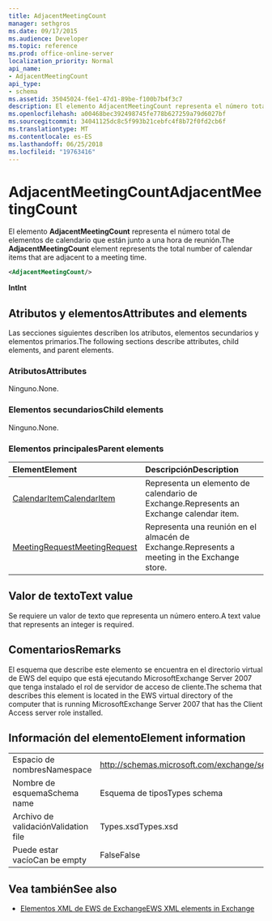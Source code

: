 ```yaml
---
title: AdjacentMeetingCount
manager: sethgros
ms.date: 09/17/2015
ms.audience: Developer
ms.topic: reference
ms.prod: office-online-server
localization_priority: Normal
api_name:
- AdjacentMeetingCount
api_type:
- schema
ms.assetid: 35045024-f6e1-47d1-89be-f100b7b4f3c7
description: El elemento AdjacentMeetingCount representa el número total de elementos de calendario que están junto a una hora de reunión.
ms.openlocfilehash: a00468bec392498745fe778b627259a79d6027bf
ms.sourcegitcommit: 34041125dc8c5f993b21cebfc4f8b72f0fd2cb6f
ms.translationtype: MT
ms.contentlocale: es-ES
ms.lasthandoff: 06/25/2018
ms.locfileid: "19763416"
---
```

# <a name="adjacentmeetingcount"></a><span data-ttu-id="2ec03-103">AdjacentMeetingCount</span><span class="sxs-lookup"><span data-stu-id="2ec03-103">AdjacentMeetingCount</span></span>

<span data-ttu-id="2ec03-104">El elemento **AdjacentMeetingCount** representa el número total de elementos de calendario que están junto a una hora de reunión.</span><span class="sxs-lookup"><span data-stu-id="2ec03-104">The **AdjacentMeetingCount** element represents the total number of calendar items that are adjacent to a meeting time.</span></span> 
  
```xml
<AdjacentMeetingCount/>
```

 <span data-ttu-id="2ec03-105">**Int**</span><span class="sxs-lookup"><span data-stu-id="2ec03-105">**Int**</span></span>
## <a name="attributes-and-elements"></a><span data-ttu-id="2ec03-106">Atributos y elementos</span><span class="sxs-lookup"><span data-stu-id="2ec03-106">Attributes and elements</span></span>

<span data-ttu-id="2ec03-107">Las secciones siguientes describen los atributos, elementos secundarios y elementos primarios.</span><span class="sxs-lookup"><span data-stu-id="2ec03-107">The following sections describe attributes, child elements, and parent elements.</span></span>
  
### <a name="attributes"></a><span data-ttu-id="2ec03-108">Atributos</span><span class="sxs-lookup"><span data-stu-id="2ec03-108">Attributes</span></span>

<span data-ttu-id="2ec03-109">Ninguno.</span><span class="sxs-lookup"><span data-stu-id="2ec03-109">None.</span></span>
  
### <a name="child-elements"></a><span data-ttu-id="2ec03-110">Elementos secundarios</span><span class="sxs-lookup"><span data-stu-id="2ec03-110">Child elements</span></span>

<span data-ttu-id="2ec03-111">Ninguno.</span><span class="sxs-lookup"><span data-stu-id="2ec03-111">None.</span></span>
  
### <a name="parent-elements"></a><span data-ttu-id="2ec03-112">Elementos principales</span><span class="sxs-lookup"><span data-stu-id="2ec03-112">Parent elements</span></span>

|<span data-ttu-id="2ec03-113">**Element**</span><span class="sxs-lookup"><span data-stu-id="2ec03-113">**Element**</span></span>|<span data-ttu-id="2ec03-114">**Descripción**</span><span class="sxs-lookup"><span data-stu-id="2ec03-114">**Description**</span></span>|
|:-----|:-----|
|[<span data-ttu-id="2ec03-115">CalendarItem</span><span class="sxs-lookup"><span data-stu-id="2ec03-115">CalendarItem</span></span>](calendaritem.md) <br/> |<span data-ttu-id="2ec03-116">Representa un elemento de calendario de Exchange.</span><span class="sxs-lookup"><span data-stu-id="2ec03-116">Represents an Exchange calendar item.</span></span>  <br/> |
|[<span data-ttu-id="2ec03-117">MeetingRequest</span><span class="sxs-lookup"><span data-stu-id="2ec03-117">MeetingRequest</span></span>](meetingrequest.md) <br/> |<span data-ttu-id="2ec03-118">Representa una reunión en el almacén de Exchange.</span><span class="sxs-lookup"><span data-stu-id="2ec03-118">Represents a meeting in the Exchange store.</span></span>  <br/> |
   
## <a name="text-value"></a><span data-ttu-id="2ec03-119">Valor de texto</span><span class="sxs-lookup"><span data-stu-id="2ec03-119">Text value</span></span>

<span data-ttu-id="2ec03-120">Se requiere un valor de texto que representa un número entero.</span><span class="sxs-lookup"><span data-stu-id="2ec03-120">A text value that represents an integer is required.</span></span>
  
## <a name="remarks"></a><span data-ttu-id="2ec03-121">Comentarios</span><span class="sxs-lookup"><span data-stu-id="2ec03-121">Remarks</span></span>

<span data-ttu-id="2ec03-122">El esquema que describe este elemento se encuentra en el directorio virtual de EWS del equipo que está ejecutando MicrosoftExchange Server 2007 que tenga instalado el rol de servidor de acceso de cliente.</span><span class="sxs-lookup"><span data-stu-id="2ec03-122">The schema that describes this element is located in the EWS virtual directory of the computer that is running MicrosoftExchange Server 2007 that has the Client Access server role installed.</span></span>
  
## <a name="element-information"></a><span data-ttu-id="2ec03-123">Información del elemento</span><span class="sxs-lookup"><span data-stu-id="2ec03-123">Element information</span></span>

|||
|:-----|:-----|
|<span data-ttu-id="2ec03-124">Espacio de nombres</span><span class="sxs-lookup"><span data-stu-id="2ec03-124">Namespace</span></span>  <br/> |http://schemas.microsoft.com/exchange/services/2006/types  <br/> |
|<span data-ttu-id="2ec03-125">Nombre de esquema</span><span class="sxs-lookup"><span data-stu-id="2ec03-125">Schema name</span></span>  <br/> |<span data-ttu-id="2ec03-126">Esquema de tipos</span><span class="sxs-lookup"><span data-stu-id="2ec03-126">Types schema</span></span>  <br/> |
|<span data-ttu-id="2ec03-127">Archivo de validación</span><span class="sxs-lookup"><span data-stu-id="2ec03-127">Validation file</span></span>  <br/> |<span data-ttu-id="2ec03-128">Types.xsd</span><span class="sxs-lookup"><span data-stu-id="2ec03-128">Types.xsd</span></span>  <br/> |
|<span data-ttu-id="2ec03-129">Puede estar vacío</span><span class="sxs-lookup"><span data-stu-id="2ec03-129">Can be empty</span></span>  <br/> |<span data-ttu-id="2ec03-130">False</span><span class="sxs-lookup"><span data-stu-id="2ec03-130">False</span></span>  <br/> |
   
## <a name="see-also"></a><span data-ttu-id="2ec03-131">Vea también</span><span class="sxs-lookup"><span data-stu-id="2ec03-131">See also</span></span>

- [<span data-ttu-id="2ec03-132">Elementos XML de EWS de Exchange</span><span class="sxs-lookup"><span data-stu-id="2ec03-132">EWS XML elements in Exchange</span></span>](ews-xml-elements-in-exchange.md)


